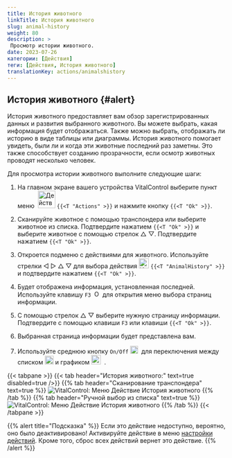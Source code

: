 ```yaml
---
title: История животного
linkTitle: История животного
slug: animal-history
weight: 80
description: >
 Просмотр истории животного.
date: 2023-07-26
категории: [Действия]
теги: [Действия, История животного]
translationKey: actions/animalshistory
---
```


## История животного {#alert}

История животного предоставляет вам обзор зарегистрированных данных и развития выбранного животного. Вы можете выбрать, какая информация будет отображаться. Также можно выбрать, отображать ли историю в виде таблицы или диаграммы. История животного помогает увидеть, были ли и когда эти животные последний раз заметны. Это также способствует созданию прозрачности, если осмотр животных проводят несколько человек.

Для просмотра истории животного выполните следующие шаги:

1. На главном экране вашего устройства VitalControl выберите пункт меню &nbsp;<img src="/icons/actions.svg" width="40" align="bottom" alt="Действия" />  `{{<T "Actions" >}}` и нажмите кнопку `{{<T "Ok" >}}`.

2. Сканируйте животное с помощью транспондера или выберите животное из списка. Подтвердите нажатием `{{<T "Ok" >}}` и выберите животное с помощью стрелок △ ▽. Подтвердите нажатием `{{<T "Ok" >}}`.

3. Откроется подменю с действиями для животного. Используйте стрелки ◁ ▷ △ ▽ для выбора действия <img src="/icons/actions/history.svg" width="23" align="bottom" alt="История животного" /> `{{<T "AnimalHistory" >}}` и подтвердите нажатием `{{<T "Ok" >}}`.

4. Будет отображена информация, установленная последней. Используйте клавишу `F3` &nbsp;<img src="/icons/footer/open-popup.svg" width="15" align="bottom" alt="Открыть всплывающее окно" /> для открытия меню выбора страниц информации.

5. С помощью стрелок △ ▽ выберите нужную страницу информации. Подтвердите с помощью клавиши `F3` или клавиши `{{<T "Ok" >}}`.

6. Выбранная страница информации будет представлена вам.

7. Используйте среднюю кнопку `On/Off` <img src="/icons/footer/on-off.svg" width="18" align="bottom" alt="Кнопка Вкл/Выкл" />&nbsp; для переключения между списком <img src="/icons/footer/list.svg" width="20" align="bottom" alt="Отображение списка" /> и графиком <img src="/icons/footer/chart.svg" width="22" align="bottom" alt="Отображение графика" />&nbsp; .

{{< tabpane >}}
{{< tab header="История животного:" text=true disabled=true />}}
{{% tab header="Сканирование транспондера" text=true %}}
![VitalControl: Меню Действие История животного](../images/animalhistory-scan.png "История животного")
{{% /tab %}}
{{% tab header="Ручной выбор из списка" text=true %}}
![VitalControl: Меню Действие История животного](../images/animalhistory.png "История животного")
{{% /tab %}}
{{< /tabpane >}}

{{% alert title="Подсказка" %}}
Если это действие недоступно, вероятно, оно было деактивировано! Активируйте действие в меню [настройки действий](../setting/). Кроме того, сброс всех действий вернет это действие.
{{% /alert %}}
